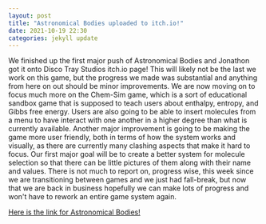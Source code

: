 ```yaml
---
layout: post
title: "Astronomical Bodies uploaded to itch.io!"
date: 2021-10-19 22:30
categories: jekyll update
---
```

We finished up the first major push of Astronomical Bodies and Jonathon got it onto Disco Tray
Studios itch.io page! This will likely not be the last we work on this game, but the progress
we made was substantial and anything from here on out should be minor improvements. We are now
moving on to focus much more on the Chem-Sim game, which is a sort of educational sandbox game
that is supposed to teach users about enthalpy, entropy, and Gibbs free energy. Users are also
going to be able to insert molecules from a menu to have interact with one another in a higher
degree than what is currently available. Another major improvement is going to be making the
game more user friendly, both in terms of how the system works and visually, as there are
currently many clashing aspects that make it hard to focus. Our first major goal will be to
create a better system for molecule selection so that there can be little pictures of them along
with their name and values. There is not much to report on, progress wise, this week since we are
transitioning between games and we just had fall-break, but now that we are back in business
hopefully we can make lots of progress and won't have to rework an entire game system again.

[Here is the link for Astronomical Bodies!](https://discotraystudios.itch.io/astronomical-bodies)
